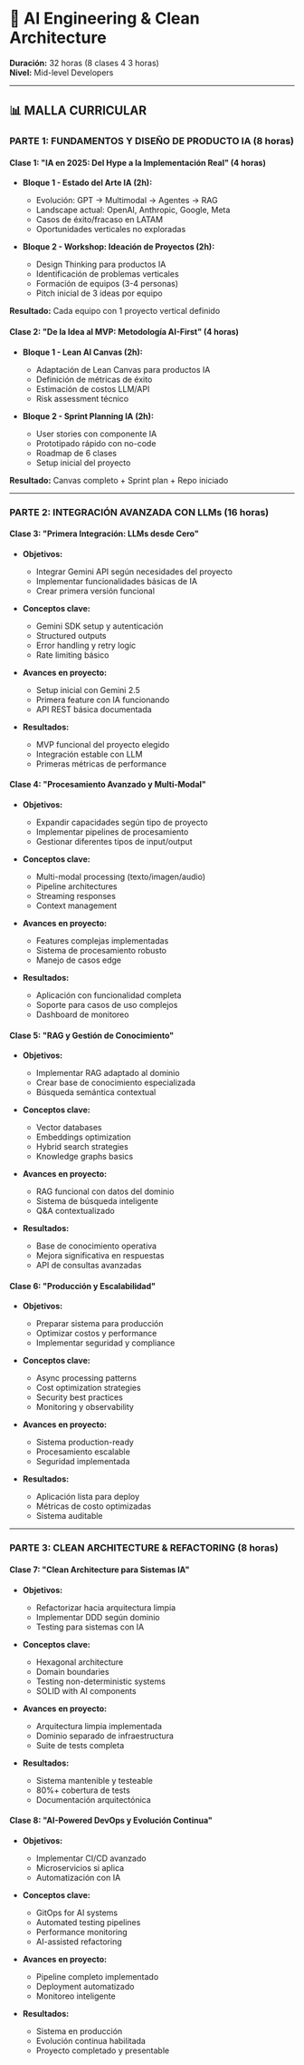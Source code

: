 # 🚀 AI Engineering & Clean Architecture
**Duración:** 32 horas (8 clases 4 3 horas)  
**Nivel:** Mid-level Developers 

---

## 📊 MALLA CURRICULAR

### **PARTE 1: FUNDAMENTOS Y DISEÑO DE PRODUCTO IA** (8 horas)

#### **Clase 1: "IA en 2025: Del Hype a la Implementación Real"** (4 horas)
- **Bloque 1 - Estado del Arte IA (2h):**
  - Evolución: GPT → Multimodal → Agentes → RAG
  - Landscape actual: OpenAI, Anthropic, Google, Meta
  - Casos de éxito/fracaso en LATAM
  - Oportunidades verticales no exploradas

- **Bloque 2 - Workshop: Ideación de Proyectos (2h):**
  - Design Thinking para productos IA
  - Identificación de problemas verticales
  - Formación de equipos (3-4 personas)
  - Pitch inicial de 3 ideas por equipo

**Resultado:** Cada equipo con 1 proyecto vertical definido

#### **Clase 2: "De la Idea al MVP: Metodología AI-First"** (4 horas)
- **Bloque 1 - Lean AI Canvas (2h):**
  - Adaptación de Lean Canvas para productos IA
  - Definición de métricas de éxito
  - Estimación de costos LLM/API
  - Risk assessment técnico

- **Bloque 2 - Sprint Planning IA (2h):**
  - User stories con componente IA
  - Prototipado rápido con no-code
  - Roadmap de 6 clases
  - Setup inicial del proyecto

**Resultado:** Canvas completo + Sprint plan + Repo iniciado

---

### **PARTE 2: INTEGRACIÓN AVANZADA CON LLMs** (16 horas)

#### **Clase 3: "Primera Integración: LLMs desde Cero"**
- **Objetivos:**
  - Integrar Gemini API según necesidades del proyecto
  - Implementar funcionalidades básicas de IA
  - Crear primera versión funcional
  
- **Conceptos clave:**
  - Gemini SDK setup y autenticación
  - Structured outputs
  - Error handling y retry logic
  - Rate limiting básico
  
- **Avances en proyecto:**
  - Setup inicial con Gemini 2.5
  - Primera feature con IA funcionando
  - API REST básica documentada
  
- **Resultados:**
  - MVP funcional del proyecto elegido
  - Integración estable con LLM
  - Primeras métricas de performance

#### **Clase 4: "Procesamiento Avanzado y Multi-Modal"**
- **Objetivos:**
  - Expandir capacidades según tipo de proyecto
  - Implementar pipelines de procesamiento
  - Gestionar diferentes tipos de input/output
  
- **Conceptos clave:**
  - Multi-modal processing (texto/imagen/audio)
  - Pipeline architectures
  - Streaming responses
  - Context management
  
- **Avances en proyecto:**
  - Features complejas implementadas
  - Sistema de procesamiento robusto
  - Manejo de casos edge
  
- **Resultados:**
  - Aplicación con funcionalidad completa
  - Soporte para casos de uso complejos
  - Dashboard de monitoreo

#### **Clase 5: "RAG y Gestión de Conocimiento"**
- **Objetivos:**
  - Implementar RAG adaptado al dominio
  - Crear base de conocimiento especializada
  - Búsqueda semántica contextual
  
- **Conceptos clave:**
  - Vector databases
  - Embeddings optimization
  - Hybrid search strategies
  - Knowledge graphs basics
  
- **Avances en proyecto:**
  - RAG funcional con datos del dominio
  - Sistema de búsqueda inteligente
  - Q&A contextualizado
  
- **Resultados:**
  - Base de conocimiento operativa
  - Mejora significativa en respuestas
  - API de consultas avanzadas

#### **Clase 6: "Producción y Escalabilidad"**
- **Objetivos:**
  - Preparar sistema para producción
  - Optimizar costos y performance
  - Implementar seguridad y compliance
  
- **Conceptos clave:**
  - Async processing patterns
  - Cost optimization strategies
  - Security best practices
  - Monitoring y observability
  
- **Avances en proyecto:**
  - Sistema production-ready
  - Procesamiento escalable
  - Seguridad implementada
  
- **Resultados:**
  - Aplicación lista para deploy
  - Métricas de costo optimizadas
  - Sistema auditable

---

### **PARTE 3: CLEAN ARCHITECTURE & REFACTORING** (8 horas)

#### **Clase 7: "Clean Architecture para Sistemas IA"**
- **Objetivos:**
  - Refactorizar hacia arquitectura limpia
  - Implementar DDD según dominio
  - Testing para sistemas con IA
  
- **Conceptos clave:**
  - Hexagonal architecture
  - Domain boundaries
  - Testing non-deterministic systems
  - SOLID with AI components
  
- **Avances en proyecto:**
  - Arquitectura limpia implementada
  - Dominio separado de infraestructura
  - Suite de tests completa
  
- **Resultados:**
  - Sistema mantenible y testeable
  - 80%+ cobertura de tests
  - Documentación arquitectónica

#### **Clase 8: "AI-Powered DevOps y Evolución Continua"**
- **Objetivos:**
  - Implementar CI/CD avanzado
  - Microservicios si aplica
  - Automatización con IA
  
- **Conceptos clave:**
  - GitOps for AI systems
  - Automated testing pipelines
  - Performance monitoring
  - AI-assisted refactoring
  
- **Avances en proyecto:**
  - Pipeline completo implementado
  - Deployment automatizado
  - Monitoreo inteligente
  
- **Resultados:**
  - Sistema en producción
  - Evolución continua habilitada
  - Proyecto completado y presentable
